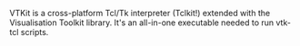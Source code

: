 VTKit is a cross-platform Tcl/Tk interpreter (Tclkit!) extended with the Visualisation Toolkit library. It's an all-in-one executable needed to run vtk-tcl scripts.
